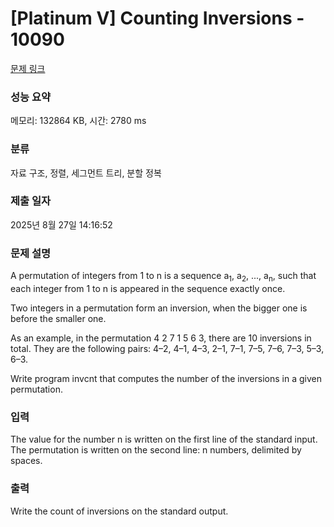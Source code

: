 # [Platinum V] Counting Inversions - 10090 

[문제 링크](https://www.acmicpc.net/problem/10090) 

### 성능 요약

메모리: 132864 KB, 시간: 2780 ms

### 분류

자료 구조, 정렬, 세그먼트 트리, 분할 정복

### 제출 일자

2025년 8월 27일 14:16:52

### 문제 설명

<p>A permutation of integers from 1 to n is a sequence a<sub>1</sub>, a<sub>2</sub>, ..., a<sub>n</sub>, such that each integer from 1 to n is appeared in the sequence exactly once.</p>

<p>Two integers in а permutation form an inversion, when the bigger one is before the smaller one.</p>

<p>As an example, in the permutation 4 2 7 1 5 6 3, there are 10 inversions in total. They are the following pairs: 4–2, 4–1, 4–3, 2–1, 7–1, 7–5, 7–6, 7–3, 5–3, 6–3.</p>

<p>Write program invcnt that computes the number of the inversions in a given permutation.</p>

### 입력 

 <p>The value for the number n is written on the first line of the standard input. The permutation is written on the second line: n numbers, delimited by spaces.</p>

### 출력 

 <p>Write the count of inversions on the standard output.</p>

